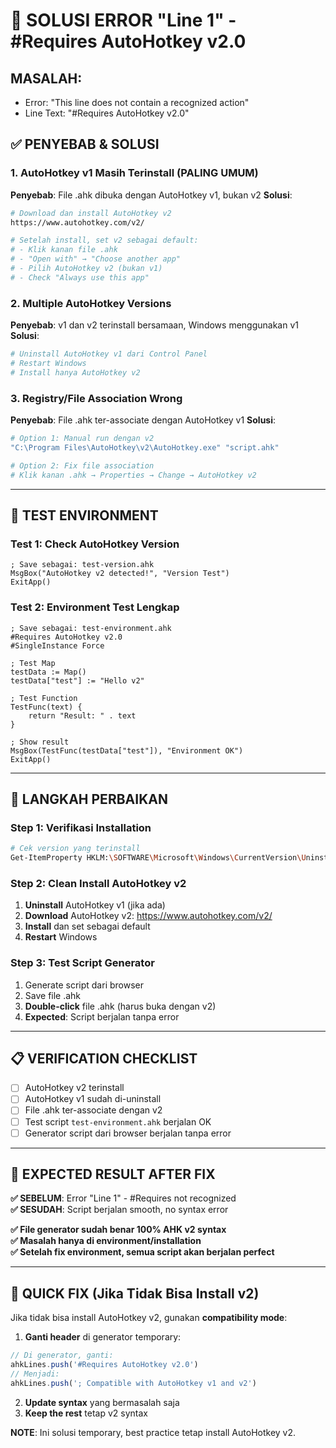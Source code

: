 # 🚨 SOLUSI ERROR "Line 1" - #Requires AutoHotkey v2.0

## MASALAH:
- Error: "This line does not contain a recognized action"
- Line Text: "#Requires AutoHotkey v2.0"

## ✅ PENYEBAB & SOLUSI

### 1. **AutoHotkey v1 Masih Terinstall** (PALING UMUM)
**Penyebab**: File .ahk dibuka dengan AutoHotkey v1, bukan v2
**Solusi**:
```bash
# Download dan install AutoHotkey v2
https://www.autohotkey.com/v2/

# Setelah install, set v2 sebagai default:
# - Klik kanan file .ahk
# - "Open with" → "Choose another app"
# - Pilih AutoHotkey v2 (bukan v1)
# - Check "Always use this app"
```

### 2. **Multiple AutoHotkey Versions**
**Penyebab**: v1 dan v2 terinstall bersamaan, Windows menggunakan v1
**Solusi**:
```bash
# Uninstall AutoHotkey v1 dari Control Panel
# Restart Windows
# Install hanya AutoHotkey v2
```

### 3. **Registry/File Association Wrong**
**Penyebab**: File .ahk ter-associate dengan AutoHotkey v1
**Solusi**:
```bash
# Option 1: Manual run dengan v2
"C:\Program Files\AutoHotkey\v2\AutoHotkey.exe" "script.ahk"

# Option 2: Fix file association
# Klik kanan .ahk → Properties → Change → AutoHotkey v2
```

---

## 🧪 TEST ENVIRONMENT

### Test 1: Check AutoHotkey Version
```autohotkey
; Save sebagai: test-version.ahk
MsgBox("AutoHotkey v2 detected!", "Version Test")
ExitApp()
```

### Test 2: Environment Test Lengkap
```autohotkey
; Save sebagai: test-environment.ahk
#Requires AutoHotkey v2.0
#SingleInstance Force

; Test Map
testData := Map()
testData["test"] := "Hello v2"

; Test Function
TestFunc(text) {
    return "Result: " . text
}

; Show result
MsgBox(TestFunc(testData["test"]), "Environment OK")
ExitApp()
```

---

## 🔧 LANGKAH PERBAIKAN

### Step 1: Verifikasi Installation
```bash
# Cek version yang terinstall
Get-ItemProperty HKLM:\SOFTWARE\Microsoft\Windows\CurrentVersion\Uninstall\* | Where-Object {$_.DisplayName -match "AutoHotkey"} | Select-Object DisplayName, DisplayVersion
```

### Step 2: Clean Install AutoHotkey v2
1. **Uninstall** AutoHotkey v1 (jika ada)
2. **Download** AutoHotkey v2: https://www.autohotkey.com/v2/
3. **Install** dan set sebagai default
4. **Restart** Windows

### Step 3: Test Script Generator
1. Generate script dari browser
2. Save file .ahk
3. **Double-click** file .ahk (harus buka dengan v2)
4. **Expected**: Script berjalan tanpa error

---

## 📋 VERIFICATION CHECKLIST

- [ ] AutoHotkey v2 terinstall
- [ ] AutoHotkey v1 sudah di-uninstall  
- [ ] File .ahk ter-associate dengan v2
- [ ] Test script `test-environment.ahk` berjalan OK
- [ ] Generator script dari browser berjalan tanpa error

---

## 🎯 EXPECTED RESULT AFTER FIX

**✅ SEBELUM**: Error "Line 1" - #Requires not recognized  
**✅ SESUDAH**: Script berjalan smooth, no syntax error

**✅ File generator sudah benar 100% AHK v2 syntax**  
**✅ Masalah hanya di environment/installation**  
**✅ Setelah fix environment, semua script akan berjalan perfect**

---

## 🚀 QUICK FIX (Jika Tidak Bisa Install v2)

Jika tidak bisa install AutoHotkey v2, gunakan **compatibility mode**:

1. **Ganti header** di generator temporary:
```typescript
// Di generator, ganti:
ahkLines.push('#Requires AutoHotkey v2.0')
// Menjadi:
ahkLines.push('; Compatible with AutoHotkey v1 and v2')
```

2. **Update syntax** yang bermasalah saja
3. **Keep the rest** tetap v2 syntax

**NOTE**: Ini solusi temporary, best practice tetap install AutoHotkey v2.
